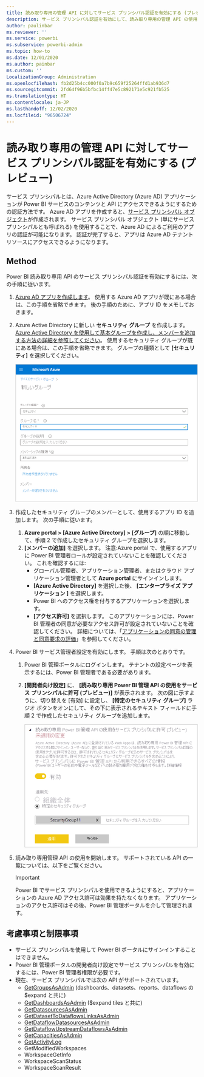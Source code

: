 ```yaml
---
title: 読み取り専用の管理 API に対してサービス プリンシパル認証を有効にする (プレビュー)
description: サービス プリンシパル認証を有効にして、読み取り専用の管理 API の使用を許可する方法について説明します。
author: paulinbar
ms.reviewer: ''
ms.service: powerbi
ms.subservice: powerbi-admin
ms.topic: how-to
ms.date: 12/01/2020
ms.author: painbar
ms.custom: ''
LocalizationGroup: Administration
ms.openlocfilehash: fb2d25b4cc000f0a7b9c659f25264ffd1ab936d7
ms.sourcegitcommit: 2fd64f96b5bfbc14ff47e5c892171e5c921fb525
ms.translationtype: HT
ms.contentlocale: ja-JP
ms.lasthandoff: 12/02/2020
ms.locfileid: "96506724"
---
```

# <a name="enable-service-principle-authentication-for-read-only-admin-apis-preview"></a>読み取り専用の管理 API に対してサービス プリンシパル認証を有効にする (プレビュー)

サービス プリンシパルとは、Azure Active Directory (Azure AD) アプリケーションが Power BI サービスのコンテンツと API にアクセスできるようにするための認証方法です。
Azure AD アプリを作成すると、[サービス プリンシパル オブジェクト](https://docs.microsoft.com/azure/active-directory/develop/app-objects-and-service-principals#service-principal-object)が作成されます。 サービス プリンシパル オブジェクト (単にサービス プリンシパルとも呼ばれる) を使用することで、Azure AD によるご利用のアプリの認証が可能になります。 認証が完了すると、アプリは Azure AD テナント リソースにアクセスできるようになります。

## <a name="method"></a>Method

Power BI 読み取り専用 API のサービス プリンシパル認証を有効にするには、次の手順に従います。

1. [Azure AD アプリを作成します](https://docs.microsoft.com/azure/active-directory/develop/howto-create-service-principal-portal)。 使用する Azure AD アプリが既にある場合は、この手順を省略できます。 後の手順のために、アプリ ID をメモしておきます。 
2. Azure Active Directory に新しい **セキュリティ グループ** を作成します。 [Azure Active Directory を使用して基本グループを作成し、メンバーを追加する方法の詳細を参照してください](https://docs.microsoft.com/azure/active-directory/fundamentals/active-directory-groups-create-azure-portal)。 使用するセキュリティ グループが既にある場合は、この手順を省略できます。
    グループの種類として **[セキュリティ]** を選択してください。

    ![Azure portal の新しいグループの作成ダイアログのスクリーンショット。](media/read-only-apis-service-principal-auth/azure-portal-new-group-dialog.png)

3. 作成したセキュリティ グループのメンバーとして、使用するアプリ ID を追加します。 次の手順に従います。
    1. **Azure portal > [Azure Active Directory] > [グループ]** の順に移動して、手順 2 で作成したセキュリティ グループを選択します。
    1. **[メンバーの追加]** を選択します。
    注意:Azure portal で、使用するアプリに Power BI 管理者ロールが設定されていないことを確認してください。 これを確認するには: 
       * グローバル管理者、アプリケーション管理者、またはクラウド アプリケーション管理者として **Azure portal** にサインインします。 
        * **[Azure Active Directory]** を選択した後、 **[エンタープライズ アプリケーション ]** を選択します。 
        * Power BI へのアクセス権を付与するアプリケーションを選択します。 
        * **[アクセス許可]** を選択します。 このアプリケーションには、Power BI 管理者の同意が必要なアクセス許可が設定されていないことを確認してください。 詳細については、「[アプリケーションの同意の管理と同意要求の評価](https://docs.microsoft.com/azure/active-directory/manage-apps/manage-consent-requests)」を参照してください。 
4. Power BI サービス管理者設定を有効にします。 手順は次のとおりです。
    1. Power BI 管理ポータルにログインします。 テナントの設定ページを表示するには、Power BI 管理者である必要があります。
    1. **[開発者向け設定]** に、 **[読み取り専用 Power BI 管理 API の使用をサービス プリンシパルに許可 (プレビュー)]** が表示されます。 次の図に示すように、切り替えを [有効] に設定し、 **[特定のセキュリティ グループ]** ラジオ ボタンをオンにして、その下に表示されるテキスト フィールドに手順 2 で作成したセキュリティ グループを追加します。

        ![サービス プリンシパルのテナント設定を許可するスクリーンショット。](media/read-only-apis-service-principal-auth/allow-service-principals-tenant-setting.png)

 5. 読み取り専用管理 API の使用を開始します。 サポートされている API の一覧については、以下をご覧ください。

    >[!IMPORTANT]
    >Power BI でサービス プリンシパルを使用できるようにすると、アプリケーションの Azure AD アクセス許可は効果を持たなくなります。 アプリケーションのアクセス許可はその後、Power BI 管理ポータルを介して管理されます。

## <a name="considerations-and-limitations"></a>考慮事項と制限事項
* サービス プリンシパルを使用して Power BI ポータルにサインインすることはできません。
* Power BI 管理ポータルの開発者向け設定でサービス プリンシパルを有効にするには、Power BI 管理者権限が必要です。
* 現在、サービス プリンシパルでは次の API がサポートされています。
    * [GetGroupsAsAdmin](https://docs.microsoft.com/rest/api/power-bi/admin/groups_getgroupsasadmin) (dashboards、datasets、reports、dataflows の $expand と共に) 
    * [GetDashboardsAsAdmin](https://docs.microsoft.com/rest/api/power-bi/admin/dashboards_getdashboardsasadmin) ($expand tiles と共に)
    * [GetDatasourcesAsAdmin](https://docs.microsoft.com/rest/api/power-bi/admin/datasets_getdatasourcesasadmin) 
    * [GetDatasetToDataflowsLinksAsAdmin](https://docs.microsoft.com/rest/api/power-bi/admin/datasets_getdatasettodataflowslinksingroupasadmin)
    * [GetDataflowDatasourcesAsAdmin](https://docs.microsoft.com/rest/api/power-bi/admin/dataflows_getdataflowdatasourcesasadmin) 
    * [GetDataflowUpstreamDataflowsAsAdmin](https://docs.microsoft.com/rest/api/power-bi/admin/dataflows_getupstreamdataflowsingroupasadmin) 
    * [GetCapacitiesAsAdmin](https://docs.microsoft.com/rest/api/power-bi/admin/getcapacitiesasadmin)
    * [GetActivityLog](https://docs.microsoft.com/rest/api/power-bi/admin/getactivityevents)
    * GetModifiedWorkspaces
    * WorkspaceGetInfo
    * WorkspaceScanStatus
    * WorkspaceScanResult
